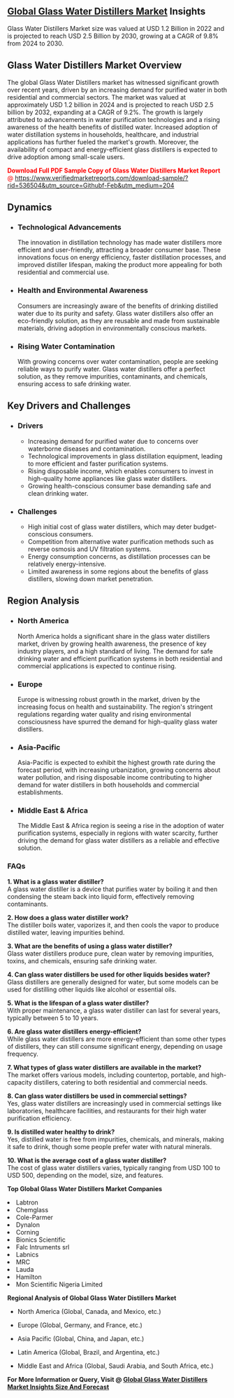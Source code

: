 <h2><a href="https://www.verifiedmarketreports.com/download-sample/?rid=536504&amp;utm_source=Githubf&amp;utm_medium=204" target="_blank">Global Glass Water Distillers Market</a> Insights</h2><p>Glass Water Distillers Market size was valued at USD 1.2 Billion in 2022 and is projected to reach USD 2.5 Billion by 2030, growing at a CAGR of 9.8% from 2024 to 2030.</p><p> <h2>Glass Water Distillers Market Overview</h2> <p>The global Glass Water Distillers market has witnessed significant growth over recent years, driven by an increasing demand for purified water in both residential and commercial sectors. The market was valued at approximately USD 1.2 billion in 2024 and is projected to reach USD 2.5 billion by 2032, expanding at a CAGR of 9.2%. The growth is largely attributed to advancements in water purification technologies and a rising awareness of the health benefits of distilled water. Increased adoption of water distillation systems in households, healthcare, and industrial applications has further fueled the market's growth. Moreover, the availability of compact and energy-efficient glass distillers is expected to drive adoption among small-scale users. <p><span class=""><span style="color: #ff0000;"><strong>Download Full PDF Sample Copy of Glass Water Distillers Market Report</strong> @ </span><a href="https://www.verifiedmarketreports.com/download-sample/?rid=536504&amp;utm_source=Githubf-Feb&amp;utm_medium=204" target="_blank">https://www.verifiedmarketreports.com/download-sample/?rid=536504&amp;utm_source=Githubf-Feb&amp;utm_medium=204</a></span></p></p> <h2>Dynamics</h2> <ul> <li><h3>Technological Advancements</h3> The innovation in distillation technology has made water distillers more efficient and user-friendly, attracting a broader consumer base. These innovations focus on energy efficiency, faster distillation processes, and improved distiller lifespan, making the product more appealing for both residential and commercial use.</li> <li><h3>Health and Environmental Awareness</h3> Consumers are increasingly aware of the benefits of drinking distilled water due to its purity and safety. Glass water distillers also offer an eco-friendly solution, as they are reusable and made from sustainable materials, driving adoption in environmentally conscious markets.</li> <li><h3>Rising Water Contamination</h3> With growing concerns over water contamination, people are seeking reliable ways to purify water. Glass water distillers offer a perfect solution, as they remove impurities, contaminants, and chemicals, ensuring access to safe drinking water.</li> </ul> <h2>Key Drivers and Challenges</h2> <ul> <li><h3>Drivers</h3> <ul> <li>Increasing demand for purified water due to concerns over waterborne diseases and contamination.</li> <li>Technological improvements in glass distillation equipment, leading to more efficient and faster purification systems.</li> <li>Rising disposable income, which enables consumers to invest in high-quality home appliances like glass water distillers.</li> <li>Growing health-conscious consumer base demanding safe and clean drinking water.</li> </ul> </li> <li><h3>Challenges</h3> <ul> <li>High initial cost of glass water distillers, which may deter budget-conscious consumers.</li> <li>Competition from alternative water purification methods such as reverse osmosis and UV filtration systems.</li> <li>Energy consumption concerns, as distillation processes can be relatively energy-intensive.</li> <li>Limited awareness in some regions about the benefits of glass distillers, slowing down market penetration.</li> </ul> </li> </ul> <h2>Region Analysis</h2> <ul> <li><h3>North America</h3> North America holds a significant share in the glass water distillers market, driven by growing health awareness, the presence of key industry players, and a high standard of living. The demand for safe drinking water and efficient purification systems in both residential and commercial applications is expected to continue rising.</li> <li><h3>Europe</h3> Europe is witnessing robust growth in the market, driven by the increasing focus on health and sustainability. The region's stringent regulations regarding water quality and rising environmental consciousness have spurred the demand for high-quality glass water distillers.</li> <li><h3>Asia-Pacific</h3> Asia-Pacific is expected to exhibit the highest growth rate during the forecast period, with increasing urbanization, growing concerns about water pollution, and rising disposable income contributing to higher demand for water distillers in both households and commercial establishments.</li> <li><h3>Middle East & Africa</h3> The Middle East & Africa region is seeing a rise in the adoption of water purification systems, especially in regions with water scarcity, further driving the demand for glass water distillers as a reliable and effective solution.</li> </ul> <h3>FAQs</h3> <p><strong>1. What is a glass water distiller?</strong><br> A glass water distiller is a device that purifies water by boiling it and then condensing the steam back into liquid form, effectively removing contaminants.</p> <p><strong>2. How does a glass water distiller work?</strong><br> The distiller boils water, vaporizes it, and then cools the vapor to produce distilled water, leaving impurities behind.</p> <p><strong>3. What are the benefits of using a glass water distiller?</strong><br> Glass water distillers produce pure, clean water by removing impurities, toxins, and chemicals, ensuring safe drinking water.</p> <p><strong>4. Can glass water distillers be used for other liquids besides water?</strong><br> Glass distillers are generally designed for water, but some models can be used for distilling other liquids like alcohol or essential oils.</p> <p><strong>5. What is the lifespan of a glass water distiller?</strong><br> With proper maintenance, a glass water distiller can last for several years, typically between 5 to 10 years.</p> <p><strong>6. Are glass water distillers energy-efficient?</strong><br> While glass water distillers are more energy-efficient than some other types of distillers, they can still consume significant energy, depending on usage frequency.</p> <p><strong>7. What types of glass water distillers are available in the market?</strong><br> The market offers various models, including countertop, portable, and high-capacity distillers, catering to both residential and commercial needs.</p> <p><strong>8. Can glass water distillers be used in commercial settings?</strong><br> Yes, glass water distillers are increasingly used in commercial settings like laboratories, healthcare facilities, and restaurants for their high water purification efficiency.</p> <p><strong>9. Is distilled water healthy to drink?</strong><br> Yes, distilled water is free from impurities, chemicals, and minerals, making it safe to drink, though some people prefer water with natural minerals.</p> <p><strong>10. What is the average cost of a glass water distiller?</strong><br> The cost of glass water distillers varies, typically ranging from USD 100 to USD 500, depending on the model, size, and features.</p> </p><p><strong>Top Global Glass Water Distillers Market Companies</strong></p><div data-test-id=""><p><li>Labtron</li><li> Chemglass</li><li> Cole-Parmer</li><li> Dynalon</li><li> Corning</li><li> Bionics Scientific</li><li> Falc Intruments srl</li><li> Labnics</li><li> MRC</li><li> Lauda</li><li> Hamilton</li><li> Mon Scientific Nigeria Limited</li></p><div><strong>Regional Analysis of&nbsp;Global Glass Water Distillers Market</strong></div><ul><li dir="ltr"><p dir="ltr">North America&nbsp;(Global, Canada, and Mexico, etc.)</p></li><li dir="ltr"><p dir="ltr">Europe (Global, Germany, and France, etc.)</p></li><li dir="ltr"><p dir="ltr">Asia Pacific&nbsp;(Global, China, and Japan, etc.)</p></li><li dir="ltr"><p dir="ltr">Latin America&nbsp;(Global, Brazil, and Argentina, etc.)</p></li><li dir="ltr">Middle East and Africa&nbsp;(Global, Saudi Arabia, and South Africa, etc.)</li></ul><p><strong>For More Information or Query, Visit @&nbsp;</strong><strong><a href="https://www.verifiedmarketreports.com/product/glass-water-distillers-market/?utm_source=Githubf&amp;utm_medium=204" target="_blank">Global Glass Water Distillers Market Insights Size And Forecast</a></strong></p></div>

